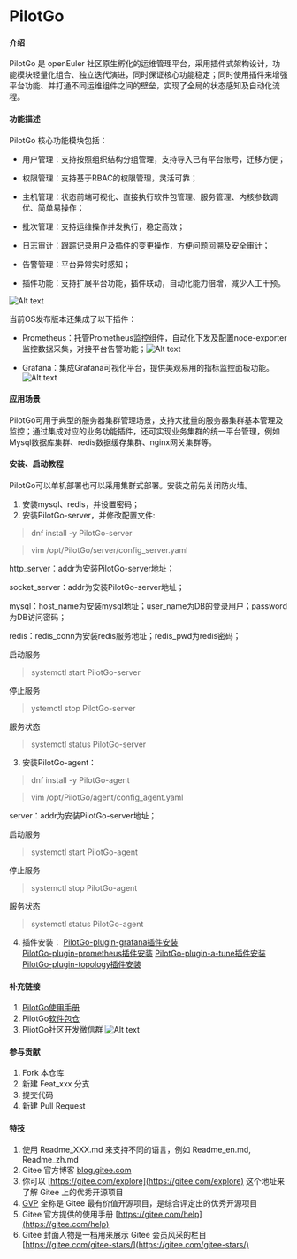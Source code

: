 # PilotGo

#### 介绍

PilotGo 是 openEuler 社区原生孵化的运维管理平台，采用插件式架构设计，功能模块轻量化组合、独立迭代演进，同时保证核心功能稳定；同时使用插件来增强平台功能、并打通不同运维组件之间的壁垒，实现了全局的状态感知及自动化流程。

#### 功能描述

PilotGo 核心功能模块包括：

* 用户管理：支持按照组织结构分组管理，支持导入已有平台账号，迁移方便；

* 权限管理：支持基于RBAC的权限管理，灵活可靠；
  
* 主机管理：状态前端可视化、直接执行软件包管理、服务管理、内核参数调优、简单易操作；
  
* 批次管理：支持运维操作并发执行，稳定高效；
 
* 日志审计：跟踪记录用户及插件的变更操作，方便问题回溯及安全审计；

* 告警管理：平台异常实时感知；

* 插件功能：支持扩展平台功能，插件联动，自动化能力倍增，减少人工干预。

![Alt text](./docs/images/functional%20modules.png)


当前OS发布版本还集成了以下插件：

* Prometheus：托管Prometheus监控组件，自动化下发及配置node-exporter监控数据采集，对接平台告警功能；![Alt text](./docs/images/prometheus%20plugin.png)

* Grafana：集成Grafana可视化平台，提供美观易用的指标监控面板功能。
![Alt text](./docs/images/grafana%20plugin.png)

#### 应用场景

PilotGo可用于典型的服务器集群管理场景，支持大批量的服务器集群基本管理及监控；通过集成对应的业务功能插件，还可实现业务集群的统一平台管理，例如Mysql数据库集群、redis数据缓存集群、nginx网关集群等。

#### 安装、启动教程

PilotGo可以单机部署也可以采用集群式部署。安装之前先关闭防火墙。
1.  安装mysql、redis，并设置密码；
2.  安装PilotGo-server，并修改配置文件:
   >dnf install -y PilotGo-server

   >vim /opt/PilotGo/server/config_server.yaml

   http_server：addr为安装PilotGo-server地址；

   socket_server：addr为安装PilotGo-server地址；

   mysql：host_name为安装mysql地址；user_name为DB的登录用户；password为DB访问密码；

   redis：redis_conn为安装redis服务地址；redis_pwd为redis密码；

   启动服务
   >systemctl start PilotGo-server

   停止服务
   >ystemctl stop PilotGo-server

   服务状态
   >systemctl status PilotGo-server
3.  安装PilotGo-agent：
   >dnf install -y PilotGo-agent
   
   >vim /opt/PilotGo/agent/config_agent.yaml
   
   server：addr为安装PilotGo-server地址；
   
   启动服务
   >systemctl start PilotGo-agent

   停止服务
   >systemctl stop PilotGo-agent

   服务状态
   >systemctl status PilotGo-agent
4.  插件安装：
   [PilotGo-plugin-grafana插件安装](https://gitee.com/src-openeuler/PilotGo-plugin-grafana)  
   [PilotGo-plugin-prometheus插件安装](https://gitee.com/src-openeuler/PilotGo-plugin-prometheus)
   [PilotGo-plugin-a-tune插件安装](https://gitee.com/openeuler/PilotGo-plugin-a-tune)
   [PilotGo-plugin-topology插件安装](https://gitee.com/openeuler/PilotGo-plugin-topology)

#### 补充链接

1.  [PilotGo使用手册](https://gitee.com/openeuler/docs/tree/master/docs/zh/docs/PilotGo/使用手册.md)
2.  PilotGo[软件包仓](https://gitee.com/src-openeuler/PilotGo)
3.  PliotGo社区开发微信群
![Alt text](./docs/images/PilotGo社区开发群.jpg)

#### 参与贡献

1.  Fork 本仓库
2.  新建 Feat_xxx 分支
3.  提交代码
4.  新建 Pull Request


#### 特技

1.  使用 Readme\_XXX.md 来支持不同的语言，例如 Readme\_en.md, Readme\_zh.md
2.  Gitee 官方博客 [blog.gitee.com](https://blog.gitee.com)
3.  你可以 [https://gitee.com/explore](https://gitee.com/explore) 这个地址来了解 Gitee 上的优秀开源项目
4.  [GVP](https://gitee.com/gvp) 全称是 Gitee 最有价值开源项目，是综合评定出的优秀开源项目
5.  Gitee 官方提供的使用手册 [https://gitee.com/help](https://gitee.com/help)
6.  Gitee 封面人物是一档用来展示 Gitee 会员风采的栏目 [https://gitee.com/gitee-stars/](https://gitee.com/gitee-stars/)
